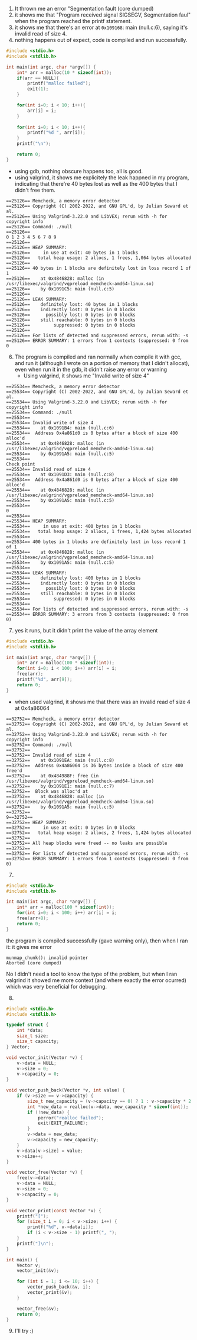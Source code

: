 1. It thrown me an error "Segmentation fault (core dumped)
2. it shows me that "Program received signal SIGSEGV, Segmentation faul" when the program reached the printf statement.
3. it shows me that there's an error at `0x109168`: main (null.c:6), saying it's invalid read of size 4.
4. nothing happens out of expect, code is compiled and run successfully. 
```c
#include <stdio.h>
#include <stdlib.h>

int main(int argc, char *argv[]) {
    int* arr = malloc(10 * sizeof(int));
    if(arr == NULL){
        printf("malloc failed");
        exit(1);
    }

    for(int i=0; i < 10; i++){
        arr[i] = i;
    }
    
    for(int i=0; i < 10; i++){
        printf("%d ", arr[i]);
    }
    printf("\n");

    return 0;
}

```

- using gdb, nothing obscure happens too, all is good.
- using valgrind, it shows me explicitely the leak happned in my program, indicating that there're 40 bytes lost as well as the 400 bytes that I didn't free them.  

```
==25126== Memcheck, a memory error detector
==25126== Copyright (C) 2002-2022, and GNU GPL'd, by Julian Seward et al.
==25126== Using Valgrind-3.22.0 and LibVEX; rerun with -h for copyright info
==25126== Command: ./null
==25126== 
0 1 2 3 4 5 6 7 8 9 
==25126== 
==25126== HEAP SUMMARY:
==25126==     in use at exit: 40 bytes in 1 blocks
==25126==   total heap usage: 2 allocs, 1 frees, 1,064 bytes allocated
==25126== 
==25126== 40 bytes in 1 blocks are definitely lost in loss record 1 of 1
==25126==    at 0x4846828: malloc (in /usr/libexec/valgrind/vgpreload_memcheck-amd64-linux.so)
==25126==    by 0x1091C5: main (null.c:5)
==25126== 
==25126== LEAK SUMMARY:
==25126==    definitely lost: 40 bytes in 1 blocks
==25126==    indirectly lost: 0 bytes in 0 blocks
==25126==      possibly lost: 0 bytes in 0 blocks
==25126==    still reachable: 0 bytes in 0 blocks
==25126==         suppressed: 0 bytes in 0 blocks
==25126== 
==25126== For lists of detected and suppressed errors, rerun with: -s
==25126== ERROR SUMMARY: 1 errors from 1 contexts (suppressed: 0 from 0
```

6. The program is compiled and ran normally when compile it with gcc, and run it (although I wrote  on a portion of memory that I didn't allocat), even when run it in the gdb, it didn't raise any error or warning
   - Using valgrind, it shows me "Invalid write of size 4"

```
==25534== Memcheck, a memory error detector
==25534== Copyright (C) 2002-2022, and GNU GPL'd, by Julian Seward et al.
==25534== Using Valgrind-3.22.0 and LibVEX; rerun with -h for copyright info
==25534== Command: ./null
==25534== 
==25534== Invalid write of size 4
==25534==    at 0x1091B4: main (null.c:6)
==25534==  Address 0x4a861d0 is 0 bytes after a block of size 400 alloc'd
==25534==    at 0x4846828: malloc (in /usr/libexec/valgrind/vgpreload_memcheck-amd64-linux.so)
==25534==    by 0x1091A5: main (null.c:5)
==25534== 
Check point 
==25534== Invalid read of size 4
==25534==    at 0x1091D3: main (null.c:8)
==25534==  Address 0x4a861d0 is 0 bytes after a block of size 400 alloc'd
==25534==    at 0x4846828: malloc (in /usr/libexec/valgrind/vgpreload_memcheck-amd64-linux.so)
==25534==    by 0x1091A5: main (null.c:5)
==25534== 
0
==25534== 
==25534== HEAP SUMMARY:
==25534==     in use at exit: 400 bytes in 1 blocks
==25534==   total heap usage: 2 allocs, 1 frees, 1,424 bytes allocated
==25534== 
==25534== 400 bytes in 1 blocks are definitely lost in loss record 1 of 1
==25534==    at 0x4846828: malloc (in /usr/libexec/valgrind/vgpreload_memcheck-amd64-linux.so)
==25534==    by 0x1091A5: main (null.c:5)
==25534== 
==25534== LEAK SUMMARY:
==25534==    definitely lost: 400 bytes in 1 blocks
==25534==    indirectly lost: 0 bytes in 0 blocks
==25534==      possibly lost: 0 bytes in 0 blocks
==25534==    still reachable: 0 bytes in 0 blocks
==25534==         suppressed: 0 bytes in 0 blocks
==25534== 
==25534== For lists of detected and suppressed errors, rerun with: -s
==25534== ERROR SUMMARY: 3 errors from 3 contexts (suppressed: 0 from 0)
```

7. yes it runs, but it didn't print the value of the array element
```c
#include <stdio.h>
#include <stdlib.h>

int main(int argc, char *argv[]) {
    int* arr = malloc(100 * sizeof(int));
    for(int i=0; i < 100; i++) arr[i] = i;
    free(arr);
    printf("%d", arr[9]);
    return 0;
}

```
- when used valgrind, it shows me that there was an invalid read of size 4 at 0x4a86064
```
==32752== Memcheck, a memory error detector
==32752== Copyright (C) 2002-2022, and GNU GPL'd, by Julian Seward et al.
==32752== Using Valgrind-3.22.0 and LibVEX; rerun with -h for copyright info
==32752== Command: ./null
==32752== 
==32752== Invalid read of size 4
==32752==    at 0x1091EA: main (null.c:8)
==32752==  Address 0x4a86064 is 36 bytes inside a block of size 400 free'd
==32752==    at 0x484988F: free (in /usr/libexec/valgrind/vgpreload_memcheck-amd64-linux.so)
==32752==    by 0x1091E1: main (null.c:7)
==32752==  Block was alloc'd at
==32752==    at 0x4846828: malloc (in /usr/libexec/valgrind/vgpreload_memcheck-amd64-linux.so)
==32752==    by 0x1091A5: main (null.c:5)
==32752== 
9==32752== 
==32752== HEAP SUMMARY:
==32752==     in use at exit: 0 bytes in 0 blocks
==32752==   total heap usage: 2 allocs, 2 frees, 1,424 bytes allocated
==32752== 
==32752== All heap blocks were freed -- no leaks are possible
==32752== 
==32752== For lists of detected and suppressed errors, rerun with: -s
==32752== ERROR SUMMARY: 1 errors from 1 contexts (suppressed: 0 from 0)
```

7.
```c
#include <stdio.h>
#include <stdlib.h>

int main(int argc, char *argv[]) {
    int* arr = malloc(100 * sizeof(int));
    for(int i=0; i < 100; i++) arr[i] = i;
    free(arr+8);
    return 0;
}

```
the program is compiled successfully (gave warning only), then when I ran it: it gives me error
```
munmap_chunk(): invalid pointer
Aborted (core dumped)
```
No I didn't need a tool to know the type of the problem, but when I ran valgrind it showed me more context (and where exactly the error ocurred) which was very beneficial for debugging.

8.
```c
#include <stdio.h>
#include <stdlib.h>

typedef struct {
    int *data;        
    size_t size;      
    size_t capacity;  
} Vector;

void vector_init(Vector *v) {
    v->data = NULL;
    v->size = 0;
    v->capacity = 0;
}

void vector_push_back(Vector *v, int value) {
    if (v->size == v->capacity) {
        size_t new_capacity = (v->capacity == 0) ? 1 : v->capacity * 2;
        int *new_data = realloc(v->data, new_capacity * sizeof(int));
        if (!new_data) {
            perror("realloc failed");
            exit(EXIT_FAILURE);
        }
        v->data = new_data;
        v->capacity = new_capacity;
    }
    v->data[v->size] = value;
    v->size++;
}

void vector_free(Vector *v) {
    free(v->data);
    v->data = NULL;
    v->size = 0;
    v->capacity = 0;
}

void vector_print(const Vector *v) {
    printf("[");
    for (size_t i = 0; i < v->size; i++) {
        printf("%d", v->data[i]);
        if (i < v->size - 1) printf(", ");
    }
    printf("]\n");
}

int main() {
    Vector v;
    vector_init(&v);

    for (int i = 1; i <= 10; i++) {
        vector_push_back(&v, i);
        vector_print(&v);
    }

    vector_free(&v);
    return 0;
}

```

9. I'll try :)

